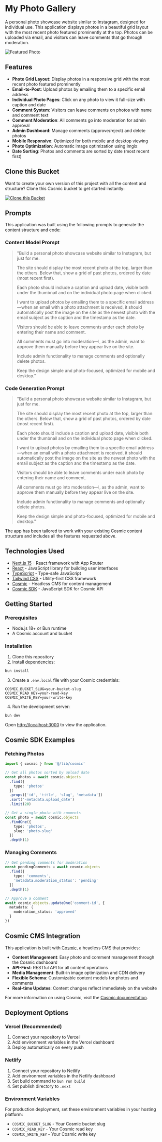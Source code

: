 # My Photo Gallery

A personal photo showcase website similar to Instagram, designed for individual use. This application displays photos in a beautiful grid layout with the most recent photo featured prominently at the top. Photos can be uploaded via email, and visitors can leave comments that go through moderation.

![Featured Photo](https://imgix.cosmicjs.com/06354850-5b4d-11f0-a051-23c10f41277a-photo-1507525428034-b723cf961d3e-1751904678919.jpg?w=800&h=400&fit=crop&auto=format,compress)

## Features

- **Photo Grid Layout**: Display photos in a responsive grid with the most recent photo featured prominently
- **Email-to-Post**: Upload photos by emailing them to a specific email address
- **Individual Photo Pages**: Click on any photo to view it full-size with caption and date
- **Comment System**: Visitors can leave comments on photos with name and comment text
- **Comment Moderation**: All comments go into moderation for admin approval
- **Admin Dashboard**: Manage comments (approve/reject) and delete photos
- **Mobile Responsive**: Optimized for both mobile and desktop viewing
- **Photo Optimization**: Automatic image optimization using imgix
- **Date Sorting**: Photos and comments are sorted by date (most recent first)

## Clone this Bucket

Want to create your own version of this project with all the content and structure? Clone this Cosmic bucket to get started instantly:

[![Clone this Bucket](https://img.shields.io/badge/Clone%20this%20Bucket-4F46E5?style=for-the-badge&logo=cosmic&logoColor=white)](https://app.cosmic-staging.com/projects/new?clone_bucket=my-photos-production)

## Prompts

This application was built using the following prompts to generate the content structure and code:

### Content Model Prompt

> "Build a personal photo showcase website similar to Instagram, but just for me.
> 
> The site should display the most recent photo at the top, larger than the others. Below that, show a grid of past photos, ordered by date (most recent first).
> 
> Each photo should include a caption and upload date, visible both under the thumbnail and on the individual photo page when clicked.
> 
> I want to upload photos by emailing them to a specific email address—when an email with a photo attachment is received, it should automatically post the image on the site as the newest photo with the email subject as the caption and the timestamp as the date.
> 
> Visitors should be able to leave comments under each photo by entering their name and comment.
> 
> All comments must go into moderation—I, as the admin, want to approve them manually before they appear live on the site.
> 
> Include admin functionality to manage comments and optionally delete photos.
> 
> Keep the design simple and photo-focused, optimized for mobile and desktop."

### Code Generation Prompt

> "Build a personal photo showcase website similar to Instagram, but just for me.
> 
> The site should display the most recent photo at the top, larger than the others. Below that, show a grid of past photos, ordered by date (most recent first).
> 
> Each photo should include a caption and upload date, visible both under the thumbnail and on the individual photo page when clicked.
> 
> I want to upload photos by emailing them to a specific email address—when an email with a photo attachment is received, it should automatically post the image on the site as the newest photo with the email subject as the caption and the timestamp as the date.
> 
> Visitors should be able to leave comments under each photo by entering their name and comment.
> 
> All comments must go into moderation—I, as the admin, want to approve them manually before they appear live on the site.
> 
> Include admin functionality to manage comments and optionally delete photos.
> 
> Keep the design simple and photo-focused, optimized for mobile and desktop."

The app has been tailored to work with your existing Cosmic content structure and includes all the features requested above.

## Technologies Used

- [Next.js 15](https://nextjs.org/) - React framework with App Router
- [React](https://reactjs.org/) - JavaScript library for building user interfaces
- [TypeScript](https://www.typescriptlang.org/) - Type-safe JavaScript
- [Tailwind CSS](https://tailwindcss.com/) - Utility-first CSS framework
- [Cosmic](https://www.cosmicjs.com) - Headless CMS for content management
- [Cosmic SDK](https://www.cosmicjs.com/docs) - JavaScript SDK for Cosmic API

## Getting Started

### Prerequisites

- Node.js 18+ or Bun runtime
- A Cosmic account and bucket

### Installation

1. Clone this repository
2. Install dependencies:

```bash
bun install
```

3. Create a `.env.local` file with your Cosmic credentials:

```env
COSMIC_BUCKET_SLUG=your-bucket-slug
COSMIC_READ_KEY=your-read-key
COSMIC_WRITE_KEY=your-write-key
```

4. Run the development server:

```bash
bun dev
```

Open [http://localhost:3000](http://localhost:3000) to view the application.

## Cosmic SDK Examples

### Fetching Photos

```typescript
import { cosmic } from '@/lib/cosmic'

// Get all photos sorted by upload date
const photos = await cosmic.objects
  .find({
    type: 'photos'
  })
  .props(['id', 'title', 'slug', 'metadata'])
  .sort('-metadata.upload_date')
  .limit(20)

// Get a single photo with comments
const photo = await cosmic.objects
  .findOne({
    type: 'photos',
    slug: 'photo-slug'
  })
  .depth(1)
```

### Managing Comments

```typescript
// Get pending comments for moderation
const pendingComments = await cosmic.objects
  .find({
    type: 'comments',
    'metadata.moderation_status': 'pending'
  })
  .depth(1)

// Approve a comment
await cosmic.objects.updateOne('comment-id', {
  metadata: {
    moderation_status: 'approved'
  }
})
```

## Cosmic CMS Integration

This application is built with [Cosmic](https://www.cosmicjs.com), a headless CMS that provides:

- **Content Management**: Easy photo and comment management through the Cosmic dashboard
- **API-First**: RESTful API for all content operations
- **Media Management**: Built-in image optimization and CDN delivery
- **Flexible Schema**: Customizable content models for photos and comments
- **Real-time Updates**: Content changes reflect immediately on the website

For more information on using Cosmic, visit the [Cosmic documentation](https://www.cosmicjs.com/docs).

## Deployment Options

### Vercel (Recommended)

1. Connect your repository to Vercel
2. Add environment variables in the Vercel dashboard
3. Deploy automatically on every push

### Netlify

1. Connect your repository to Netlify
2. Add environment variables in the Netlify dashboard
3. Set build command to `bun run build`
4. Set publish directory to `.next`

### Environment Variables

For production deployment, set these environment variables in your hosting platform:

- `COSMIC_BUCKET_SLUG` - Your Cosmic bucket slug
- `COSMIC_READ_KEY` - Your Cosmic read key
- `COSMIC_WRITE_KEY` - Your Cosmic write key

<!-- README_END -->